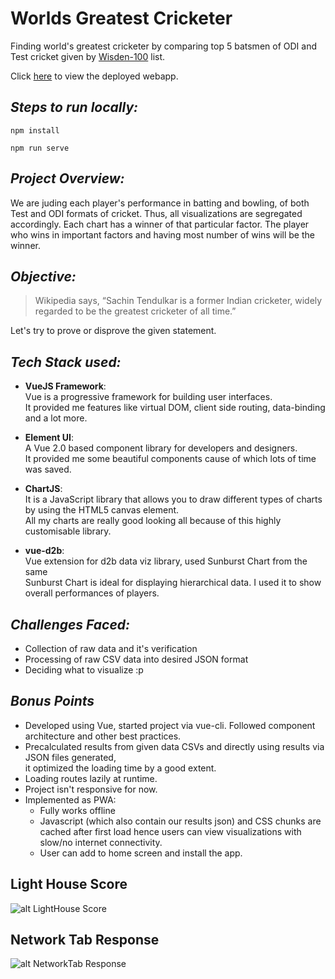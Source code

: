 # Worlds Greatest Cricketer
Finding world's greatest cricketer by comparing top 5 batsmen of ODI and Test cricket
 given by [Wisden-100](https://en.wikipedia.org/wiki/Wisden_100#Top_5_Test_batsmen) list.
 
Click [here](https://worlds-greatest-cricketer.firebaseapp.com/) to view the deployed webapp.

## ***Steps to run locally:***
```
npm install

npm run serve

```
## ***Project Overview:***
We are juding each player's performance in batting and bowling, of both Test and ODI formats of cricket.
Thus, all visualizations are segregated accordingly. Each chart has a winner of that particular 
factor. The player who wins in important factors and having most number of wins will be the winner.

## ***Objective:***
> Wikipedia says, “Sachin Tendulkar is a former Indian cricketer, widely regarded to be the
greatest cricketer of all time.”

Let's try to prove or disprove the given statement.

## ***Tech Stack used:***
- <b>VueJS Framework</b>: <br/>
Vue is a progressive framework for building user interfaces. <br/>
It provided me features like virtual DOM, client side routing, data-binding and a lot more.

- <b>Element UI</b>: <br/>
 A Vue 2.0 based component library for developers and designers. <br/>
 It provided me some beautiful components cause of which lots of time was saved.

- <b>ChartJS</b>: <br/> 
It is a JavaScript library that allows you to draw different types of charts by using the HTML5 canvas element. <br/>
All my charts are really good looking all because of this highly customisable library.

- <b>vue-d2b</b>: <br/> 
Vue extension for d2b data viz library, used Sunburst Chart from the same <br/>
Sunburst Chart is ideal for displaying hierarchical data. I used it to show overall performances of players.

## ***Challenges Faced:***
 * Collection of raw data and it's verification
 * Processing of raw CSV data into desired JSON format
 * Deciding what to visualize :p

## ***Bonus Points***
 * Developed using Vue, started project via vue-cli. Followed component architecture and other best practices.
 * Precalculated results from given data CSVs and directly using results via JSON files generated, <br/> it optimized the loading time by a good extent.
 * Loading routes lazily at runtime.
 * Project isn't responsive for now.
 * Implemented as PWA: 
    * Fully works offline
    * Javascript (which also contain our results json) and CSS chunks are cached after first load hence users can view visualizations with slow/no internet connectivity.
    * User can add to home screen and install the app.

## Light House Score

![alt LightHouse Score](https://dhruv10.github.io/images/lighthouse_score.png)

## Network Tab Response

![alt NetworkTab Response](https://dhruv10.github.io/images/network_response_ss.png)
